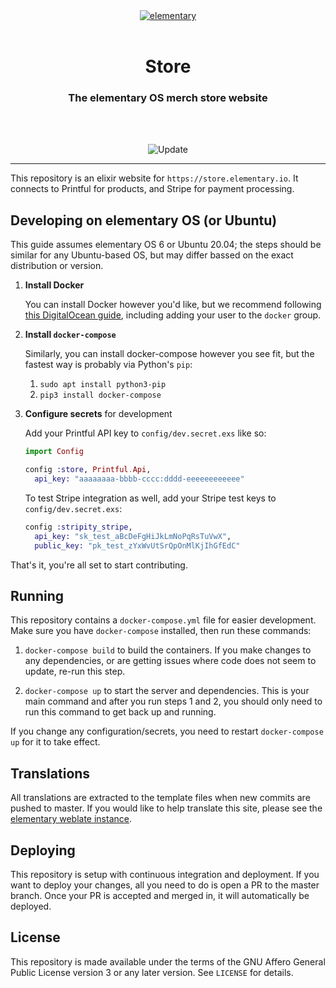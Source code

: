 <div align="center">
  <a href="https://store.elementary.io" align="center">
    <center align="center">
      <img src="assets/static/elementary.svg" alt="elementary" align="center">
    </center>
  </a>
  <br>
  <h1 align="center"><center>Store</center></h1>
  <h3 align="center"><center>The elementary OS merch store website</center></h3>
  <br>
  <br>
</div>

<p align="center">
  <img src="https://github.com/elementary/store/workflows/Update/badge.svg" alt="Update">
</p>

---

This repository is an elixir website for `https://store.elementary.io`. It
connects to Printful for products, and Stripe for payment processing.

## Developing on elementary OS (or Ubuntu)

This guide assumes elementary OS 6 or Ubuntu 20.04; the steps should be similar for any Ubuntu-based OS, but may differ bassed on the exact distribution or version.

1. **Install Docker**

   You can install Docker however you'd like, but we recommend following [this DigitalOcean guide](https://www.digitalocean.com/community/tutorials/how-to-install-and-use-docker-on-ubuntu-20-04), including adding your user to the `docker` group.

2. **Install `docker-compose`**

   Similarly, you can install docker-compose however you see fit, but the fastest way is probably via Python's `pip`:

   1. `sudo apt install python3-pip`
   2. `pip3 install docker-compose`

3. **Configure secrets** for development

   Add your Printful API key to `config/dev.secret.exs` like so:

   ```ex
   import Config

   config :store, Printful.Api,
     api_key: "aaaaaaaa-bbbb-cccc:dddd-eeeeeeeeeeee"
   ```
   
   To test Stripe integration as well, add your Stripe test keys to `config/dev.secret.exs`:

   ```ex
   config :stripity_stripe,
     api_key: "sk_test_aBcDeFgHiJkLmNoPqRsTuVwX",
     public_key: "pk_test_zYxWvUtSrQpOnMlKjIhGfEdC"
   ```

That's it, you're all set to start contributing.

## Running

This repository contains a `docker-compose.yml` file for easier development.
Make sure you have `docker-compose` installed, then run these commands:

1) `docker-compose build` to build the containers. If you make changes to any
dependencies, or are getting issues where code does not seem to update, re-run
this step.

2) `docker-compose up` to start the server and dependencies. This is your main
command and after you run steps 1 and 2, you should only need to run this
command to get back up and running.

If you change any configuration/secrets, you need to restart `docker-compose up` for it to take effect.

## Translations

All translations are extracted to the template files when new commits are
pushed to master. If you would like to help translate this site, please see the
[elementary weblate instance](https://l10n.elementary.io/).

## Deploying

This repository is setup with continuous integration and deployment. If you want
to deploy your changes, all you need to do is open a PR to the master branch.
Once your PR is accepted and merged in, it will automatically be deployed.

## License

This repository is made available under the terms of the GNU Affero General
Public License version 3 or any later version. See `LICENSE` for details.
